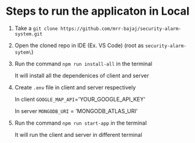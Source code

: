 # Steps to run the applicaton in Local

1. Take a `git clone https://github.com/mrr-bajaj/security-alarm-system.git`
2. Open the cloned repo in IDE (Ex. VS Code) (root as `security-alarm-sytem\`)
3. Run the command `npm run install-all` in the terminal

   It will install all the dependenices of client and server

4. Create `.env` file in client and server respectively

   In client `GOOGLE_MAP_API`='YOUR_GOOGLE_API_KEY'

   In server `MONGODB_URI` = 'MONGODB_ATLAS_URI'

5. Run the command `npm run start-app` in the terminal

   It will run the client and server in different terminal
